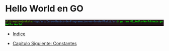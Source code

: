# Hello World en GO

<div align="center">
<a href="https://youtu.be/Afq6LN892cY"><img src="./../../img/01-min.png"/></a>
</div>

- [Indice](./../../README.md)                                                                 

- [Capitulo Siguiente: Constantes](./../02_Constantes)